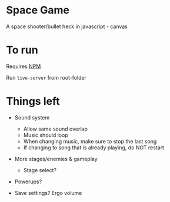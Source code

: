 # Space Game
A space shooter/bullet heck in javascript - canvas

# To run
Requires [NPM](https://docs.npmjs.com/downloading-and-installing-node-js-and-npm)

Run `live-server` from root-folder

# Things left
* Sound system
    * Allow same sound overlap
    * Music should loop
    * When changing music, make sure to stop the last song
    * If changing to song that is already playing, do NOT restart

* More stages/enemies & gameplay
    * Stage select?

* Powerups?

* Save settings?
    Ergo volume